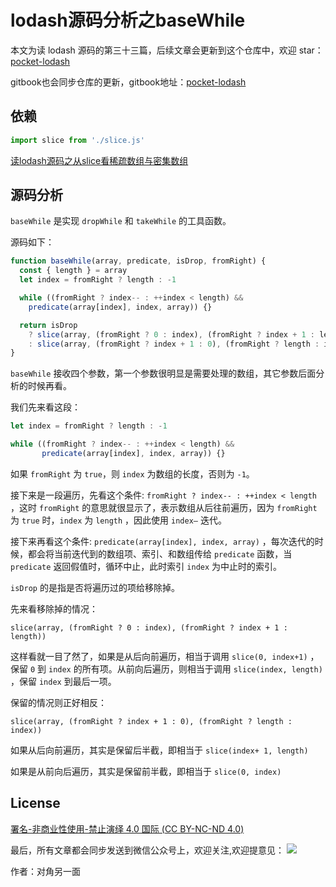 # lodash源码分析之baseWhile

本文为读 lodash 源码的第三十三篇，后续文章会更新到这个仓库中，欢迎 star：[pocket-lodash](https://github.com/yeyuqiudeng/pocket-lodash)

gitbook也会同步仓库的更新，gitbook地址：[pocket-lodash](https://www.gitbook.com/book/yeyuqiudeng/pocket-lodash/details)

## 依赖

```javascript
import slice from './slice.js'
```

[读lodash源码之从slice看稀疏数组与密集数组](./slice.md)

## 源码分析

`baseWhile` 是实现 `dropWhile` 和 `takeWhile` 的工具函数。

源码如下：

```javascript
function baseWhile(array, predicate, isDrop, fromRight) {
  const { length } = array
  let index = fromRight ? length : -1

  while ((fromRight ? index-- : ++index < length) &&
    predicate(array[index], index, array)) {}

  return isDrop
    ? slice(array, (fromRight ? 0 : index), (fromRight ? index + 1 : length))
    : slice(array, (fromRight ? index + 1 : 0), (fromRight ? length : index))
}
```

`baseWhile` 接收四个参数，第一个参数很明显是需要处理的数组，其它参数后面分析的时候再看。

我们先来看这段：

```javascript
let index = fromRight ? length : -1

while ((fromRight ? index-- : ++index < length) &&
       predicate(array[index], index, array)) {}
```

如果 `fromRight` 为 `true`，则 `index` 为数组的长度，否则为 `-1`。

接下来是一段遍历，先看这个条件: `fromRight ? index-- : ++index < length` ，这时 `fromRight` 的意思就很显示了，表示数组从后往前遍历，因为 `fromRight` 为 `true` 时，`index` 为 `length` ，因此使用 `index—` 迭代。

接下来再看这个条件: `predicate(array[index], index, array)` ，每次迭代的时候，都会将当前迭代到的数组项、索引、和数组传给 `predicate` 函数，当 `predicate` 返回假值时，循环中止，此时索引 `index` 为中止时的索引。

`isDrop` 的是指是否将遍历过的项给移除掉。

先来看移除掉的情况：

`slice(array, (fromRight ? 0 : index), (fromRight ? index + 1 : length))`  

这样看就一目了然了，如果是从后向前遍历，相当于调用 `slice(0, index+1)` ，保留 `0` 到 `index` 的所有项。从前向后遍历，则相当于调用 `slice(index, length)` ，保留 `index` 到最后一项。

保留的情况则正好相反：

`slice(array, (fromRight ? index + 1 : 0), (fromRight ? length : index))`

如果从后向前遍历，其实是保留后半截，即相当于 `slice(index+ 1, length)`

如果是从前向后遍历，其实是保留前半截，即相当于 `slice(0, index)`

## License

[署名-非商业性使用-禁止演绎 4.0 国际 (CC BY-NC-ND 4.0)](http://creativecommons.org/licenses/by-nc-nd/4.0/)

最后，所有文章都会同步发送到微信公众号上，欢迎关注,欢迎提意见：  ![](https://raw.githubusercontent.com/yeyuqiudeng/resource/master/images/qrcode_front-end-article.jpg) 

作者：对角另一面 